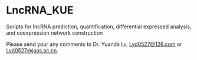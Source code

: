 # LncRNA_KUE
Scripts for lncRNA prediction, quantification, differential expressed analysis, and coexpression network construction


Please send your any comments to Dr. Yuanda Lv, Lyd0527@126.com or Lyd0527@jaas.ac.cn.
